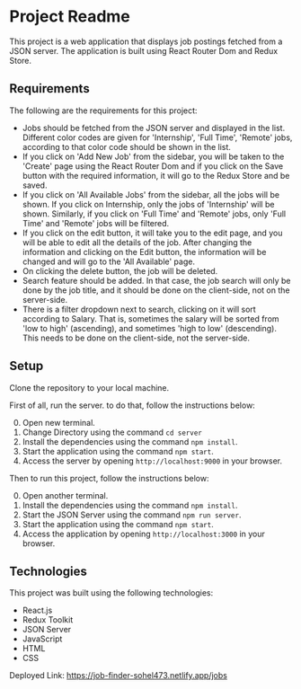 # Project Readme

This project is a web application that displays job postings fetched from a JSON server. The application is built using React Router Dom and Redux Store.

## Requirements

The following are the requirements for this project:

- Jobs should be fetched from the JSON server and displayed in the list. Different color codes are given for 'Internship', 'Full Time', 'Remote' jobs, according to that color code should be shown in the list.
- If you click on 'Add New Job' from the sidebar, you will be taken to the 'Create' page using the React Router Dom and if you click on the Save button with the required information, it will go to the Redux Store and be saved.
- If you click on 'All Available Jobs' from the sidebar, all the jobs will be shown. If you click on Internship, only the jobs of 'Internship' will be shown. Similarly, if you click on 'Full Time' and 'Remote' jobs, only 'Full Time' and 'Remote' jobs will be filtered.
- If you click on the edit button, it will take you to the edit page, and you will be able to edit all the details of the job. After changing the information and clicking on the Edit button, the information will be changed and will go to the 'All Available' page.
- On clicking the delete button, the job will be deleted.
- Search feature should be added. In that case, the job search will only be done by the job title, and it should be done on the client-side, not on the server-side.
- There is a filter dropdown next to search, clicking on it will sort according to Salary. That is, sometimes the salary will be sorted from 'low to high' (ascending), and sometimes 'high to low' (descending). This needs to be done on the client-side, not the server-side.

## Setup

Clone the repository to your local machine.

First of all, run the server. to do that, follow the instructions below:

0. Open new terminal.
1. Change Directory using the command `cd server`
2. Install the dependencies using the command `npm install`.
3. Start the application using the command `npm start`.
4. Access the server by opening `http://localhost:9000` in your browser.

Then to run this project, follow the instructions below:

0. Open another terminal.
1. Install the dependencies using the command `npm install`.
2. Start the JSON Server using the command `npm run server`.
3. Start the application using the command `npm start`.
4. Access the application by opening `http://localhost:3000` in your browser.

## Technologies

This project was built using the following technologies:

- React.js
- Redux Toolkit
- JSON Server
- JavaScript
- HTML
- CSS

Deployed Link: https://job-finder-sohel473.netlify.app/jobs
